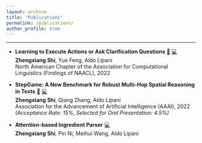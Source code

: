 ```yaml
---
layout: archive
title: "Publications"
permalink: /publications/
author_profile: true
---
```



------
* **Learning to Execute Actions or Ask Clarification Questions** [:paperclip:](https://arxiv.org/abs/2204.08373) [:computer:](https://github.com/ZhengxiangShi/LearnToAsk) <br />
  **Zhengxiang Shi**, Yue Feng, Aldo Lipani <br />
  North American Chapter of the Association for Computational Linguistics (Findings of NAACL), 2022 <br />

* **StepGame: A New Benchmark for Robust Multi-Hop Spatial Reasoning in Texts** [:paperclip:](https://www.researchgate.net/publication/357159030_StepGame_A_New_Benchmark_for_Robust_Multi-Hop_Spatial_Reasoning_in_Texts) [:computer:](https://github.com/ZhengxiangShi/StepGame) <br />
  **Zhengxiang Shi**, Qiang Zhang, Aldo Lipani <br />
  Association for the Advancement of Artificial Intelligence (AAAI), 2022 <br />
  *(Acceptance Rate: 15%, Selected for Oral Presentation: 4.5%)* <br />

* **Attention-based Ingredient Parser** [:computer:](https://github.com/ZhengxiangShi/IngredientParsing) <br />
  **Zhengxiang Shi**, Pin Ni, Meihui Wang, Aldo Lipani <br />


<!-- {% if author.googlescholar %}
  You can also find my articles on <u><a href="{{author.googlescholar}}">my Google Scholar profile</a>.</u>
{% endif %}

{% include base_path %}

{% for post in site.publications reversed %}
  {% include archive-single.html %}
{% endfor %} -->
